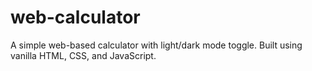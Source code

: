 # web-calculator
A simple web-based calculator with light/dark mode toggle. Built using vanilla HTML, CSS, and JavaScript.
